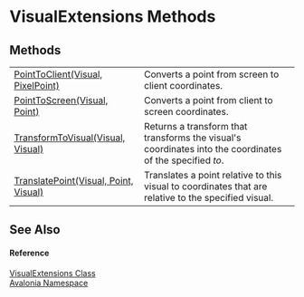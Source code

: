 # VisualExtensions Methods




## Methods
<table>
<tr>
<td><a href="M_Avalonia_VisualExtensions_PointToClient">PointToClient(Visual, PixelPoint)</a></td>
<td>Converts a point from screen to client coordinates.</td>
</tr>
<tr>
<td><a href="M_Avalonia_VisualExtensions_PointToScreen">PointToScreen(Visual, Point)</a></td>
<td>Converts a point from client to screen coordinates.</td>
</tr>
<tr>
<td><a href="M_Avalonia_VisualExtensions_TransformToVisual">TransformToVisual(Visual, Visual)</a></td>
<td>Returns a transform that transforms the visual's coordinates into the coordinates of the specified <em>to</em>.</td>
</tr>
<tr>
<td><a href="M_Avalonia_VisualExtensions_TranslatePoint">TranslatePoint(Visual, Point, Visual)</a></td>
<td>Translates a point relative to this visual to coordinates that are relative to the specified visual.</td>
</tr>
</table>

## See Also


#### Reference
<a href="T_Avalonia_VisualExtensions">VisualExtensions Class</a>  
<a href="N_Avalonia">Avalonia Namespace</a>  

